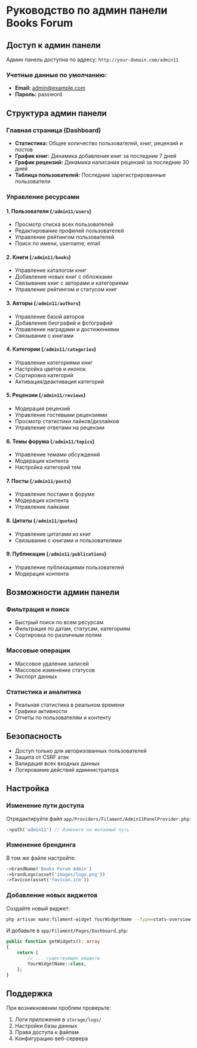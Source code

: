 # Руководство по админ панели Books Forum

## Доступ к админ панели

Админ панель доступна по адресу: `http://your-domain.com/admin11`

### Учетные данные по умолчанию:
- **Email:** admin@example.com
- **Пароль:** password

## Структура админ панели

### Главная страница (Dashboard)
- **Статистика:** Общее количество пользователей, книг, рецензий и постов
- **График книг:** Динамика добавления книг за последние 7 дней
- **График рецензий:** Динамика написания рецензий за последние 30 дней
- **Таблица пользователей:** Последние зарегистрированные пользователи

### Управление ресурсами

#### 1. Пользователи (`/admin11/users`)
- Просмотр списка всех пользователей
- Редактирование профилей пользователей
- Управление рейтингом пользователей
- Поиск по имени, username, email

#### 2. Книги (`/admin11/books`)
- Управление каталогом книг
- Добавление новых книг с обложками
- Связывание книг с авторами и категориями
- Управление рейтингом и статусом книг

#### 3. Авторы (`/admin11/authors`)
- Управление базой авторов
- Добавление биографий и фотографий
- Управление наградами и достижениями
- Связывание с книгами

#### 4. Категории (`/admin11/categories`)
- Управление категориями книг
- Настройка цветов и иконок
- Сортировка категорий
- Активация/деактивация категорий

#### 5. Рецензии (`/admin11/reviews`)
- Модерация рецензий
- Управление гостевыми рецензиями
- Просмотр статистики лайков/дизлайков
- Управление ответами на рецензии

#### 6. Темы форума (`/admin11/topics`)
- Управление темами обсуждений
- Модерация контента
- Настройка категорий тем

#### 7. Посты (`/admin11/posts`)
- Управление постами в форуме
- Модерация контента
- Управление лайками

#### 8. Цитаты (`/admin11/quotes`)
- Управление цитатами из книг
- Связывание с книгами и пользователями

#### 9. Публикации (`/admin11/publications`)
- Управление публикациями пользователей
- Модерация контента

## Возможности админ панели

### Фильтрация и поиск
- Быстрый поиск по всем ресурсам
- Фильтрация по датам, статусам, категориям
- Сортировка по различным полям

### Массовые операции
- Массовое удаление записей
- Массовое изменение статусов
- Экспорт данных

### Статистика и аналитика
- Реальная статистика в реальном времени
- Графики активности
- Отчеты по пользователям и контенту

## Безопасность

- Доступ только для авторизованных пользователей
- Защита от CSRF атак
- Валидация всех входных данных
- Логирование действий администратора

## Настройка

### Изменение пути доступа
Отредактируйте файл `app/Providers/Filament/Admin11PanelProvider.php`:
```php
->path('admin11') // Измените на желаемый путь
```

### Изменение брендинга
В том же файле настройте:
```php
->brandName('Books Forum Admin')
->brandLogo(asset('images/logo.png'))
->favicon(asset('favicon.ico'))
```

### Добавление новых виджетов
Создайте новый виджет:
```bash
php artisan make:filament-widget YourWidgetName --type=stats-overview
```

И добавьте в `app/Filament/Pages/Dashboard.php`:
```php
public function getWidgets(): array
{
    return [
        // ... существующие виджеты
        YourWidgetName::class,
    ];
}
```

## Поддержка

При возникновении проблем проверьте:
1. Логи приложения в `storage/logs/`
2. Настройки базы данных
3. Права доступа к файлам
4. Конфигурацию веб-сервера
